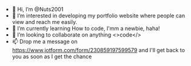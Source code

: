 - 👋 Hi, I’m @Nuts2001
- 👀 I’m interested in developing my portfolio website where people can view and reach me easily.
- 🌱 I’m currently learning How to code, I'mm a newbie, haha!
- 💞️ I’m looking to collaborate on anything <>code</>
- 📫 Drop me a message on https://www.jotform.com/form/230859197599579 and I'll get back to you as soon as I get the chance

<!---
Nuts2001/Nuts2001 is a ✨ special ✨ repository because its `README.md` (this file) appears on your GitHub profile.
You can click the Preview link to take a look at your changes.
--->

